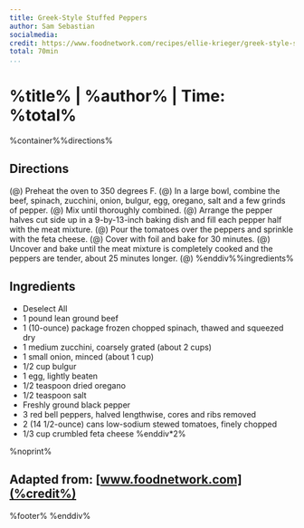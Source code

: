 ```yaml
---
title: Greek-Style Stuffed Peppers
author: Sam Sebastian
socialmedia:
credit: https://www.foodnetwork.com/recipes/ellie-krieger/greek-style-stuffed-peppers-recipe-1946946
total: 70min
...
```


# %title% | %author% | Time: %total%

%container%%directions%

## Directions

(@) Preheat the oven to 350 degrees F.
(@) In a large bowl, combine the beef, spinach, zucchini, onion, bulgur, egg, oregano, salt and a few grinds of pepper.
(@) Mix until thoroughly combined.
(@) Arrange the pepper halves cut side up in a 9-by-13-inch baking dish and fill each pepper half with the meat mixture.
(@) Pour the tomatoes over the peppers and sprinkle with the feta cheese.
(@) Cover with foil and bake for 30 minutes.
(@) Uncover and bake until the meat mixture is completely cooked and the peppers are tender, about 25 minutes longer.
(@) 
%enddiv%%ingredients%
## Ingredients
- Deselect All
- 1 pound lean ground beef
- 1 (10-ounce) package frozen chopped spinach, thawed and squeezed dry
- 1 medium zucchini, coarsely grated (about 2 cups)
- 1 small onion, minced (about 1 cup)
- 1/2 cup bulgur
- 1 egg, lightly beaten
- 1/2 teaspoon dried oregano
- 1/2 teaspoon salt
- Freshly ground black pepper
- 3 red bell peppers, halved lengthwise, cores and ribs removed
- 2 (14 1/2-ounce) cans low-sodium stewed tomatoes, finely chopped
- 1/3 cup crumbled feta cheese
%enddiv*2%

%noprint%
## Adapted from: [www.foodnetwork.com](%credit%)
%footer%
%enddiv%

